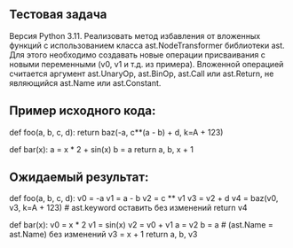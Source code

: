 ## Тестовая задача
Версия Python 3.11.
Реализовать метод избавления от вложенных функций с использованием класса ast.NodeTransformer библиотеки ast.
Для этого необходимо создавать новые операции присваивания с новыми переменными (v0, v1 и т.д. из примера).
Вложенной операцией считается аргумент ast.UnaryOp, ast.BinOp, ast.Call или ast.Return, не являющийся ast.Name или ast.Constant.

## Пример исходного кода:

def foo(a, b, c, d):
    return baz(-a, c**(a - b) + d, k=A + 123)

def bar(x):
    a = x * 2 + sin(x)
    b = a
    return a, b, x + 1

## Ожидаемый результат:

def foo(a, b, c, d):
    v0 = -a
    v1 = a - b
    v2 = c ** v1
    v3 = v2 + d
    v4 = baz(v0, v3, k=A + 123) # ast.keyword оставить без изменений
    return v4

def bar(x):
    v0 = x * 2
    v1 = sin(x)
    v2 = v0 + v1
    a = v2
    b = a # (ast.Name = ast.Name) без изменений
    v3 = x + 1
    return a, b, v3
